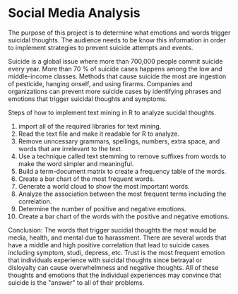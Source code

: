 # Social Media Analysis

The purpose of this project is to determine what emotions and words trigger suicidal thoughts. The audience needs to be know this information in order to implement strategies to prevent suicide attempts and events. 

Suicide is a global issue where more than 700,000 people commit suicide every year. More than 70 % of suicide cases happens among the low and middle-income classes. Methods that cause suicide the most are ingestion of pesticide, hanging onself, and using firarms. Companies and organizations can prevent more suicide cases by identifying phrases and emotions that trigger suicidal thoughts and symptoms.


Steps of how to implement text mining in R to analyze sucidal thoughts.
1. import all of the required libraries for text mining.
2. Read the text file and make it readable for R to analyze.
3. Remove unncessary grammars, spellings, numbers, extra space, and words that are irrelevant to the text.
4. Use a technique called text stemming to remove suffixes from words to make the word simpler and meaningful.
5. Build a term-document matrix to create a frequency table of the words.
6. Create a bar chart of the most frequent words.
7. Generate a world cloud to show the most important words.
8. Analyze the association between the most frequent terms including the correlation.
9. Determine the number of positive and negative emotions.
10. Create a bar chart of the words with the positive and negative emotions.


Conclusion: The words that trigger sucidial thoughts the most would be media, health, and mental due to harassment. There are several words that have a middle and high positive correlation that lead to suicide cases including symptom, studi, depress, etc. Trust is the most frequent emotion that individuals experience with suicidal thoughts since betrayal or disloyalty can cause overwhelmness and negative thoughts. All of these thoughts and emotions that the individual experiences may convince that suicide is the "answer" to all of their problems. 
